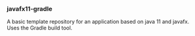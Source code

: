 ### javafx11-gradle
A basic template repository for an application based on java 11 and javafx. Uses the Gradle build tool.